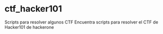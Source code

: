 # ctf_hacker101
Scripts para resolver algunos CTF
Encuentra scripts para resolver el CTF de Hacker101 de hackerone
